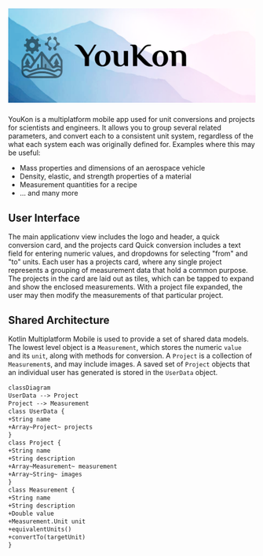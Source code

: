 # ![YouKon](assets/youkon_github_header.png)

YouKon is a multiplatform mobile app used for unit conversions and projects for scientists and engineers.
It allows you to group several related parameters, and convert each to a consistent unit system, regardless of the what each system each was originally defined for.
Examples where this may be useful:
- Mass properties and dimensions of an aerospace vehicle
- Density, elastic, and strength properties of a material
- Measurement quantities for a recipe
- ... and many more


## User Interface

The main applicationv view includes the logo and header, a quick conversion card, and the projects card
Quick conversion includes a text field for entering numeric values, and dropdowns for selecting "from" and "to" units.
Each user has a projects card, where any single project represents a grouping of measurement data that hold a common purpose.
The projects in the card are laid out as tiles, which can be tapped to expand and show the enclosed measurements. 
With a project file expanded, the user may then modify the measurements of that particular project.


## Shared Architecture

Kotlin Multiplatform Mobile is used to provide a set of shared data models.
The lowest level object is a `Measurement`, which stores the numeric `value` and its `unit`, along with methods for conversion.
A `Project` is a collection of `Measurement`s, and may include images.
A saved set of `Project` objects that an individual user has generated is stored in the `UserData` object.

```mermaid
classDiagram
UserData --> Project
Project --> Measurement
class UserData {
+String name
+Array~Project~ projects
}
class Project {
+String name
+String description
+Array~Measurement~ measurement
+Array~String~ images
}
class Measurement {
+String name
+String description
+Double value
+Measurement.Unit unit
+equivalentUnits()
+convertTo(targetUnit)
} 
```
